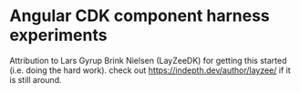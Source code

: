 # Angular CDK component harness experiments

Attribution to Lars Gyrup Brink Nielsen (LayZeeDK) for getting this started (i.e. doing the hard work). check out https://indepth.dev/author/layzee/ if it is still around.
